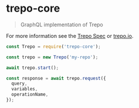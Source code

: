 # trepo-core
> GraphQL implementation of Trepo

For more information see the [Trepo Spec](https://github.com/trepo/trepo) or [trepo.io](http://trepo.io/).

````javascript
const Trepo = require('trepo-core');

const trepo = new Trepo('my-repo');

await trepo.start();

const response = await trepo.request({
  query,
  variables,
  operationName,
});
````
